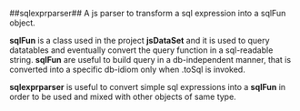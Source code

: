 ##sqlexprparser##
A js parser to transform a sql expression into a sqlFun object.


**sqlFun** is a class used in the project **jsDataSet** and it is used to query datatables and eventually convert the query function in a sql-readable string.
**sqlFun** are useful to build query in a db-independent manner, that is converted into a specific db-idiom only when .toSql is invoked.



 **sqlexprparser** is useful to convert simple sql expressions into a **sqlFun** in order to be used and mixed with other objects of same type.